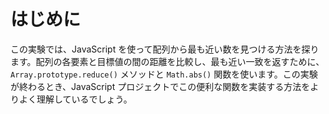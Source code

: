 # はじめに

この実験では、JavaScript を使って配列から最も近い数を見つける方法を探ります。配列の各要素と目標値の間の距離を比較し、最も近い一致を返すために、`Array.prototype.reduce()` メソッドと `Math.abs()` 関数を使います。この実験が終わるとき、JavaScript プロジェクトでこの便利な関数を実装する方法をよりよく理解しているでしょう。
